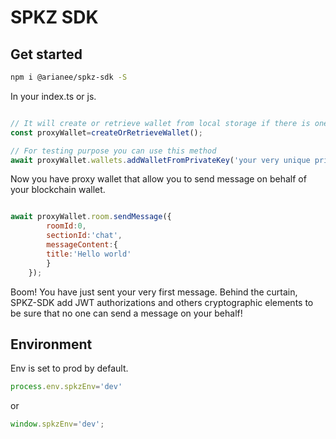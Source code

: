 ﻿# SPKZ SDK

## Get started

```bash
npm i @arianee/spkz-sdk -S
```

In your index.ts or js.
```javascript

// It will create or retrieve wallet from local storage if there is one
const proxyWallet=createOrRetrieveWallet();

// For testing purpose you can use this method
await proxyWallet.wallets.addWalletFromPrivateKey('your very unique private key');
```

Now you have proxy wallet that allow you to send message on behalf of your blockchain wallet.

```javascript

await proxyWallet.room.sendMessage({
        roomId:0,
        sectionId:'chat',
        messageContent:{
        title:'Hello world'
        }
    });

```

Boom! You have just sent your very first message. Behind the curtain, SPKZ-SDK add JWT authorizations and others cryptographic elements to be sure that no one can send a message on your behalf!


## Environment
Env is set to prod by default.

```javascript
process.env.spkzEnv='dev'
```
or 
```javascript
window.spkzEnv='dev';
```
